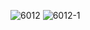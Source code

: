 ![6012](https://user-images.githubusercontent.com/69049801/128794093-a6a3b1db-57b0-4372-aeb6-cf9ecb8bac86.PNG)
![6012-1](https://user-images.githubusercontent.com/69049801/128794098-7ba510da-2b9a-4711-b42a-6bd873dee8d7.PNG)

